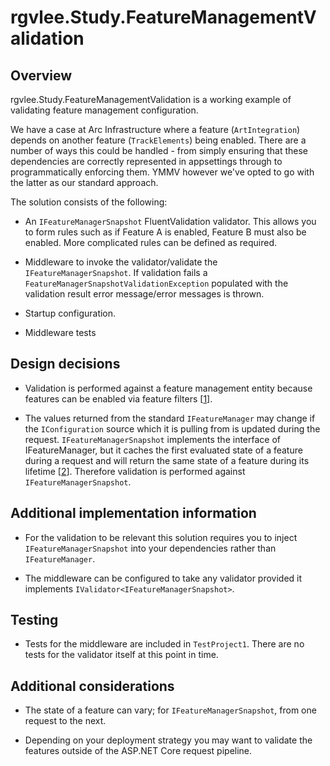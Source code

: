 # rgvlee.Study.FeatureManagementValidation

## Overview

rgvlee.Study.FeatureManagementValidation is a working example of validating feature management configuration.

We have a case at Arc Infrastructure where a feature (`ArtIntegration`) depends on another feature (`TrackElements`) being enabled. There are a number of ways this could be handled - from simply ensuring that these dependencies are correctly represented in appsettings through to programmatically enforcing them. YMMV however we've opted to go with the latter as our standard approach.

The solution consists of the following:

- An `IFeatureManagerSnapshot` FluentValidation validator. This allows you to form rules such as if Feature A is enabled, Feature B must also be enabled. More complicated rules can be defined as required.

- Middleware to invoke the validator/validate the `IFeatureManagerSnapshot`. If validation fails a `FeatureManagerSnapshotValidationException` populated with the validation result error message/error messages is thrown.

- Startup configuration.

- Middleware tests

## Design decisions

- Validation is performed against a feature management entity because features can be enabled via feature filters [[1]].

- The values returned from the standard `IFeatureManager` may change if the `IConfiguration` source which it is pulling from is updated during the request. `IFeatureManagerSnapshot` implements the interface of IFeatureManager, but it caches the first evaluated state of a feature during a request and will return the same state of a feature during its lifetime [[2]]. Therefore validation is performed against `IFeatureManagerSnapshot`.

## Additional implementation information

- For the validation to be relevant this solution requires you to inject `IFeatureManagerSnapshot` into your dependencies rather than `IFeatureManager`.

- The middleware can be configured to take any validator provided it implements `IValidator<IFeatureManagerSnapshot>`.

## Testing

- Tests for the middleware are included in `TestProject1`. There are no tests for the validator itself at this point in time.

## Additional considerations

- The state of a feature can vary; for `IFeatureManagerSnapshot`, from one request to the next.

- Depending on your deployment strategy you may want to validate the features outside of the ASP.NET Core request pipeline.

[1]: https://github.com/microsoft/FeatureManagement-Dotnet#feature-filters
[2]: https://github.com/microsoft/FeatureManagement-Dotnet#snapshot
